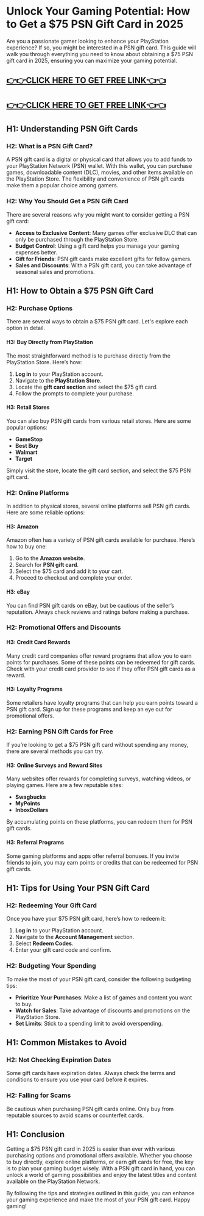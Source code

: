 # Unlock Your Gaming Potential: How to Get a $75 PSN Gift Card in 2025

Are you a passionate gamer looking to enhance your PlayStation experience? If so, you might be interested in a PSN gift card. This guide will walk you through everything you need to know about obtaining a $75 PSN gift card in 2025, ensuring you can maximize your gaming potential.

[👉👉CLICK HERE TO GET FREE LINK👈👈](https://appbitly.com/kRfMR)
--
[👉👉CLICK HERE TO GET FREE LINK👈👈](https://appbitly.com/kRfMR)
--

## H1: Understanding PSN Gift Cards

### H2: What is a PSN Gift Card?

A PSN gift card is a digital or physical card that allows you to add funds to your PlayStation Network (PSN) wallet. With this wallet, you can purchase games, downloadable content (DLC), movies, and other items available on the PlayStation Store. The flexibility and convenience of PSN gift cards make them a popular choice among gamers.

### H2: Why You Should Get a PSN Gift Card

There are several reasons why you might want to consider getting a PSN gift card:

- **Access to Exclusive Content**: Many games offer exclusive DLC that can only be purchased through the PlayStation Store.
- **Budget Control**: Using a gift card helps you manage your gaming expenses better.
- **Gift for Friends**: PSN gift cards make excellent gifts for fellow gamers.
- **Sales and Discounts**: With a PSN gift card, you can take advantage of seasonal sales and promotions.

## H1: How to Obtain a $75 PSN Gift Card

### H2: Purchase Options

There are several ways to obtain a $75 PSN gift card. Let's explore each option in detail.

#### H3: Buy Directly from PlayStation

The most straightforward method is to purchase directly from the PlayStation Store. Here’s how:

1. **Log in** to your PlayStation account.
2. Navigate to the **PlayStation Store**.
3. Locate the **gift card section** and select the $75 gift card.
4. Follow the prompts to complete your purchase.

#### H3: Retail Stores

You can also buy PSN gift cards from various retail stores. Here are some popular options:

- **GameStop**
- **Best Buy**
- **Walmart**
- **Target**

Simply visit the store, locate the gift card section, and select the $75 PSN gift card.

### H2: Online Platforms

In addition to physical stores, several online platforms sell PSN gift cards. Here are some reliable options:

#### H3: Amazon

Amazon often has a variety of PSN gift cards available for purchase. Here’s how to buy one:

1. Go to the **Amazon website**.
2. Search for **PSN gift card**.
3. Select the $75 card and add it to your cart.
4. Proceed to checkout and complete your order.

#### H3: eBay

You can find PSN gift cards on eBay, but be cautious of the seller’s reputation. Always check reviews and ratings before making a purchase.

### H2: Promotional Offers and Discounts

#### H3: Credit Card Rewards

Many credit card companies offer reward programs that allow you to earn points for purchases. Some of these points can be redeemed for gift cards. Check with your credit card provider to see if they offer PSN gift cards as a reward.

#### H3: Loyalty Programs

Some retailers have loyalty programs that can help you earn points toward a PSN gift card. Sign up for these programs and keep an eye out for promotional offers.

### H2: Earning PSN Gift Cards for Free

If you’re looking to get a $75 PSN gift card without spending any money, there are several methods you can try.

#### H3: Online Surveys and Reward Sites

Many websites offer rewards for completing surveys, watching videos, or playing games. Here are a few reputable sites:

- **Swagbucks**
- **MyPoints**
- **InboxDollars**

By accumulating points on these platforms, you can redeem them for PSN gift cards.

#### H3: Referral Programs

Some gaming platforms and apps offer referral bonuses. If you invite friends to join, you may earn points or credits that can be redeemed for PSN gift cards.

## H1: Tips for Using Your PSN Gift Card

### H2: Redeeming Your Gift Card

Once you have your $75 PSN gift card, here’s how to redeem it:

1. **Log in** to your PlayStation account.
2. Navigate to the **Account Management** section.
3. Select **Redeem Codes**.
4. Enter your gift card code and confirm.

### H2: Budgeting Your Spending

To make the most of your PSN gift card, consider the following budgeting tips:

- **Prioritize Your Purchases**: Make a list of games and content you want to buy.
- **Watch for Sales**: Take advantage of discounts and promotions on the PlayStation Store.
- **Set Limits**: Stick to a spending limit to avoid overspending.

## H1: Common Mistakes to Avoid

### H2: Not Checking Expiration Dates

Some gift cards have expiration dates. Always check the terms and conditions to ensure you use your card before it expires.

### H2: Falling for Scams

Be cautious when purchasing PSN gift cards online. Only buy from reputable sources to avoid scams or counterfeit cards.

## H1: Conclusion

Getting a $75 PSN gift card in 2025 is easier than ever with various purchasing options and promotional offers available. Whether you choose to buy directly, explore online platforms, or earn gift cards for free, the key is to plan your gaming budget wisely. With a PSN gift card in hand, you can unlock a world of gaming possibilities and enjoy the latest titles and content available on the PlayStation Network.

By following the tips and strategies outlined in this guide, you can enhance your gaming experience and make the most of your PSN gift card. Happy gaming!
